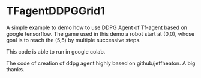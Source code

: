 # TFagentDDPGGrid1
A simple example to demo how to use DDPG Agent of Tf-agent based on google tensorflow. The game used in this demo a robot start at (0,0), whose goal is to reach the (5,5) by multiple successive steps.

This code is able to run in google colab.

The code of creation of ddpg agent highly based on github/jeffheaton. A big thanks.

